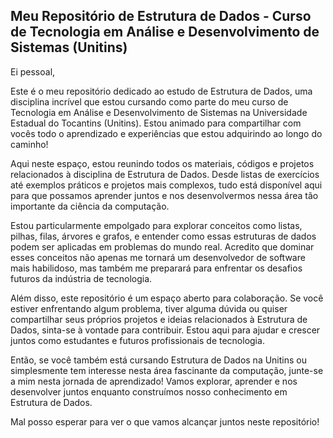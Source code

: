 
## Meu Repositório de Estrutura de Dados - Curso de Tecnologia em Análise e Desenvolvimento de Sistemas (Unitins)

Ei pessoal,

Este é o meu repositório dedicado ao estudo de Estrutura de Dados, uma disciplina incrível que estou cursando como parte do meu curso de Tecnologia em Análise e Desenvolvimento de Sistemas na Universidade Estadual do Tocantins (Unitins). Estou animado para compartilhar com vocês todo o aprendizado e experiências que estou adquirindo ao longo do caminho!

Aqui neste espaço, estou reunindo todos os materiais, códigos e projetos relacionados à disciplina de Estrutura de Dados. Desde listas de exercícios até exemplos práticos e projetos mais complexos, tudo está disponível aqui para que possamos aprender juntos e nos desenvolvermos nessa área tão importante da ciência da computação.

Estou particularmente empolgado para explorar conceitos como listas, pilhas, filas, árvores e grafos, e entender como essas estruturas de dados podem ser aplicadas em problemas do mundo real. Acredito que dominar esses conceitos não apenas me tornará um desenvolvedor de software mais habilidoso, mas também me preparará para enfrentar os desafios futuros da indústria de tecnologia.

Além disso, este repositório é um espaço aberto para colaboração. Se você estiver enfrentando algum problema, tiver alguma dúvida ou quiser compartilhar seus próprios projetos e ideias relacionados à Estrutura de Dados, sinta-se à vontade para contribuir. Estou aqui para ajudar e crescer juntos como estudantes e futuros profissionais de tecnologia.

Então, se você também está cursando Estrutura de Dados na Unitins ou simplesmente tem interesse nesta área fascinante da computação, junte-se a mim nesta jornada de aprendizado! Vamos explorar, aprender e nos desenvolver juntos enquanto construímos nosso conhecimento em Estrutura de Dados.

Mal posso esperar para ver o que vamos alcançar juntos neste repositório!
